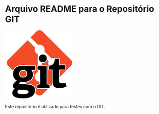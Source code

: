 # Arquivo README para o Repositório GIT

![GIT](./Gitimage.jpeg)

Este repositório é utilizado para testes com o GIT.